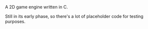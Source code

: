 A 2D game engine written in C.  

Still in its early phase, so there's a lot of placeholder code for testing purposes.
